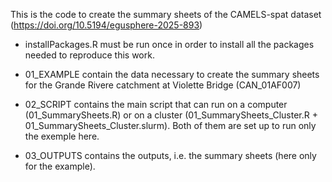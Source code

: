 This is the code to create the summary sheets of the CAMELS-spat dataset (https://doi.org/10.5194/egusphere-2025-893)

- installPackages.R must be run once in order to install all the packages needed to reproduce this work.

- 01_EXAMPLE contain the data necessary to create the summary sheets for the Grande Rivere catchment at Violette Bridge (CAN_01AF007)

- 02_SCRIPT contains the main script that can run on a computer (01_SummarySheets.R) or on a cluster (01_SummarySheets_Cluster.R + 01_SummarySheets_Cluster.slurm). Both of them are set up to run only the exemple here.

- 03_OUTPUTS contains the outputs, i.e. the summary sheets (here only for the example).
